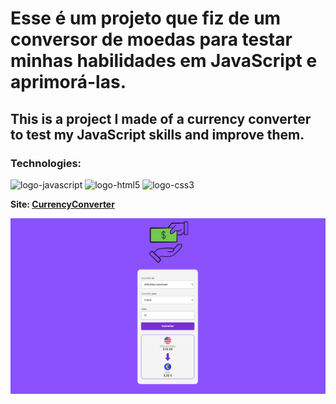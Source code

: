 <h1>Esse é um projeto que fiz de um conversor de moedas para testar minhas habilidades em JavaScript e aprimorá-las.</h1>
<h2>This is a project I made of a currency converter to test my JavaScript skills and improve them.</h2>

### Technologies:
<img src="https://img.shields.io/badge/JavaScript-F7DF1E?style=for-the-badge&logo=javascript&logoColor=black" alt="logo-javascript">
<img src="https://img.shields.io/badge/HTML5-E34F26?style=for-the-badge&logo=html5&logoColor=white" alt="logo-html5">
<img src="https://img.shields.io/badge/CSS3-1572B6?style=for-the-badge&logo=css3&logoColor=white" alt="logo-css3">
<br>
<p><b>Site: <a href="currency-converter-devclub.netlify.app">CurrencyConverter</a></b></p>
<img src="https://github.com/deivysonfreiman/currency-converter/blob/main/assets/Captura%20de%20tela%202024-02-20%20123722.png?raw=true" alt="project-image">
